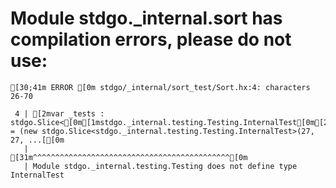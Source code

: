 # Module stdgo._internal.sort has compilation errors, please do not use:
```
[30;41m ERROR [0m stdgo/_internal/sort_test/Sort.hx:4: characters 26-70

 4 | [2mvar _tests : stdgo.Slice<[0m[1mstdgo._internal.testing.Testing.InternalTest[0m[2m> = (new stdgo.Slice<stdgo._internal.testing.Testing.InternalTest>(27, 27, ...[[0m
   |                          [31m^^^^^^^^^^^^^^^^^^^^^^^^^^^^^^^^^^^^^^^^^^^^[0m
   | Module stdgo._internal.testing.Testing does not define type InternalTest


```

